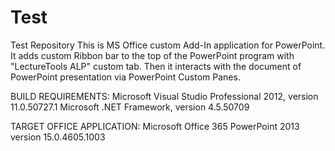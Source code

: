 Test
====

Test Repository
This is MS Office custom Add-In application for PowerPoint. It adds custom Ribbon bar to the top of the PowerPoint program with "LectureTools ALP" custom tab. Then it interacts with the document of PowerPoint presentation via PowerPoint Custom Panes.

BUILD REQUIREMENTS:
Microsoft Visual Studio Professional 2012, version 11.0.50727.1
Microsoft .NET Framework, version 4.5.50709

TARGET OFFICE APPLICATION:
Microsoft Office 365
PowerPoint 2013 version 15.0.4605.1003